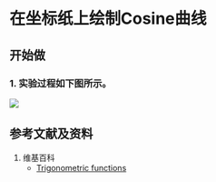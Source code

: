 # 在坐标纸上绘制Cosine曲线

## 开始做

### 1. 实验过程如下图所示。

![](/images/欧几里得几何/在坐标纸上绘制Cosine曲线/1a1.jpg)

## 参考文献及资料

1. 维基百科
	- [Trigonometric functions](https://en.wikipedia.org/wiki/Trigonometric_functions) 


